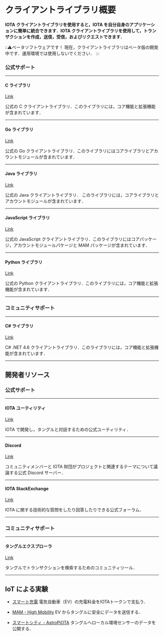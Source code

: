 # クライアントライブラリ概要
<!-- # Client libraries overview -->

**IOTA クライアントライブラリを使用すると，IOTA を自分自身のアプリケーションに簡単に統合できます．IOTA クライアントライブラリを使用して，トランザクションを作成，送信，受信，およびリクエストできます．**
<!-- **The IOTA client libraries make it easy for you to integrate IOTA into your own applications. Use them to create, send, receive, and request transactions.** -->

:::warning:ベータソフトウェアです！
現在，クライアントライブラリはベータ版の開発中です．運用環境では使用しないでください．
:::
<!-- :::warning:Beta software -->
<!-- The client libraries are currently in beta development, and you should not use them in production environments. -->
<!-- ::: -->

### **公式サポート** ###
<!-- ### **Official support** ### -->

---------------
#### **C ライブラリ** ####
[Link](https://github.com/iotaledger/entangled/tree/develop/cclient)

公式の C クライアントライブラリ．このライブラリには，コア機能と拡張機能が含まれています．
<!-- The official C client library. This library includes core and extended functionality. -->

---

#### **Go ライブラリ** ####
[Link](../getting-started/go-quickstart.md)

公式の Go クライアントライブラリ．このライブラリにはコアライブラリとアカウントモジュールが含まれています．
<!-- The official Go client library. This library includes the core library and the account module. -->

---

#### **Java ライブラリ** ####
[Link](../getting-started/java-quickstart.md)

公式の Java クライアントライブラリ． このライブラリには，コアライブラリとアカウントモジュールが含まれています．
<!-- The official Java client library. This library includes the core library and the account module. -->

---

#### **JavaScript ライブラリ** ####
[Link](../getting-started/js-quickstart.md)

公式の JavaScript クライアントライブラリ．このライブラリにはコアパッケージ，アカウントモジュールパケージと MAM パッケージが含まれています．
<!-- The official JavaScript client library. This library includes the core package, the account module packages, and the MAM package. -->

---

#### **Python ライブラリ** ####
[Link](../getting-started/python-quickstart.md)

公式の Python クライアントライブラリ．このライブラリには，コア機能と拡張機能が含まれています．
<!-- The official Python client library. This library includes core and extended functionality. -->

---------------

### __コミュニティサポート__ ###

---------------
#### __C# ライブラリ__ ####
[Link](https://github.com/iota-community/tangle-.net)

C# .NET 4.6 クライアントライブラリ．このライブラリには，コア機能と拡張機能が含まれています．
<!-- A C# .NET 4.6 client library. This library includes core and extended functionality. -->

---------------

## 開発者リソース
<!-- ## Developer resources -->

### **公式サポート** ###

---------------

#### **IOTA ユーティリティ** ####
[Link](https://utils.iota.org)

IOTA で開発し，タングルと対話するための公式ユーティリティ．
<!-- Official utilities for developing on IOTA and interacting with the Tangle. -->

---

#### **Discord** ####
[Link](https://discord.iota.org)

コミュニティメンバーと IOTA 財団がプロジェクトと関連するテーマについて議論する公式 Discord サーバー．
<!-- The official Discord server where community members and the IOTA Foundation discuss projects and related subjects. -->

---

#### **IOTA StackExchange** ####
[Link](https://iota.stackexchange.com)

IOTA に関する技術的な質問をしたり回答したりできる公式フォーラム．
<!-- The official forum where you can ask or answer technical questions about IOTA. -->

---------------

### __コミュニティサポート__ ###

---------------
#### __タングルエクスプローラ__ ####
[Link](https://thetangle.org)

タングルでトランザクションを検索するためのコミュニティツール．
<!-- A community tool for searching transactions on the Tangle. -->

---------------

## IoT による実験
<!-- ## Internet of Things experiments -->

- [スマート充電](https://github.com/iotaledger/high-mobility-blueprints) 電気自動車（EV）の充電料金をIOTAトークンで支払う．
<!-- - [Smart Charging](https://github.com/iotaledger/high-mobility-blueprints) your electric vehicle (EV) and paying with iota tokens -->

- [MAM - High Mobility](https://github.com/iotaledger/high-mobility-blueprints) EV からタングルに安全にデータを送信する．
<!-- - [MAM - High Mobility](https://github.com/iotaledger/high-mobility-blueprints) securely sending data from onboard an EV to the Tangle -->

- [スマートシティ - AstroPiOTA](root://smartcity/0.1/introduction/overview.md) タングルへローカル環境センサーのデータを公開する．
<!-- - [Smart City - AstroPiOTA](root://smartcity/0.1/introduction/overview.md) publishing local environment sensor data to the Tangle -->
